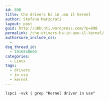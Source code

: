 ```yaml
---
id: 898
title: Che drivers ha in uso il kernel
author: Stefano Marzorati
layout: post
guid: http://ubbunti.wordpress.com/?p=898
permalink: /che-drivers-ha-in-uso-il-kernel/
authorsure_include_css:
  - 
dsq_thread_id:
  - 1916848600
categories:
  - Linux
tags:
  - drivers
  - in uso
  - kernel
---
```

`lspci -vvk | grep "Kernel driver in use"`